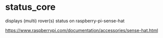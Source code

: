 # status_core
displays (multi) rover(s) status on raspberry-pi-sense-hat

https://www.raspberrypi.com/documentation/accessories/sense-hat.html
